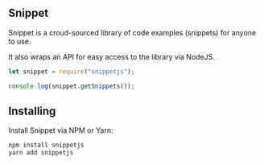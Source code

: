 ## Snippet
Snippet is a croud-sourced library of code examples (snippets) for anyone to use.

It also wraps an API for easy access to the library via NodeJS.

```js
let snippet = require("snippetjs");

console.log(snippet.getSnippets());
```

## Installing
Install Snippet via NPM or Yarn:
```sh
npm install snippetjs
yarn add snippetjs
```